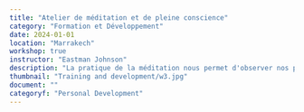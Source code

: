 ```yaml
---
title: "Atelier de méditation et de pleine conscience"
category: "Formation et Développement"
date: 2024-01-01
location: "Marrakech"
workshop: true
instructor: "Eastman Johnson"
description: "La pratique de la méditation nous permet d'observer nos pensées telles qu'elles viennent et partent sans jugement. Grâce à une pratique régulière, on peut acquérir une meilleure connaissance de soi et une perspective mentale plus saine. Cet atelier enseigne aux participants les différents types de méditation et leur permet de pratiquer avec une méditation guidée de 10 minutes à la fin. De plus, les participants reçoivent des ressources pour explorer davantage."
thumbnail: "Training and development/w3.jpg"
document: ""
categoryf: "Personal Development"
---
```

